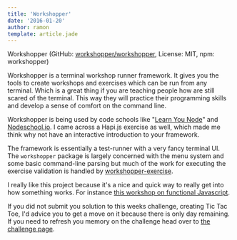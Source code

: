 ```yaml
---
title: 'Workshopper'
date: '2016-01-20'
author: ramon
template: article.jade
---
```


Workshopper (GitHub: [workshopper/workshopper](https://github.com/workshopper/workshopper), License: MIT, npm: workshopper)

Workshopper is a terminal workshop runner framework. It gives you the tools to create workshops and exercises which can be run from any terminal.
Which is a great thing if you are teaching people how are still scared of the terminal. This way they will practice their programming skills and develop a sense of comfort on the command line.

Workshopper is being used by code schools like "[Learn You Node](https://github.com/workshopper/learnyounode)" and [Nodeschool.io](http://nodeschool.io/). I came across a Hapi.js exercise as well, which made me think why not have an interactive introduction to your framework.

The framework is essentially a test-runner with a very fancy terminal UI.
The `workshopper` package is largely concerned with the menu system and some basic command-line parsing but much of the work for executing the exercise validation is handled by [workshopper-exercise](http://github.com/rvagg/workshopper-exercise).

I really like this project because it's a nice and quick way to really get into how something works. For instance [this workshop on functional Javascript](https://github.com/timoxley/functional-javascript-workshop).

If you did not submit you solution to this weeks challenge, creating Tic Tac Toe, I'd advice you to get a move on it because there is only day remaining. If you need to refresh you memory on the challenge head over to [the challenge page](http://daily-javascript.com/challenges/tic-tac-toe/).
